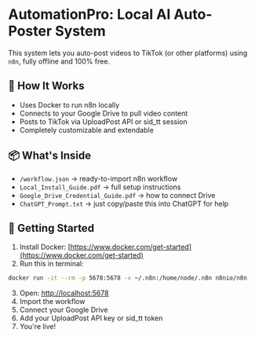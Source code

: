 # AutomationPro: Local AI Auto-Poster System

This system lets you auto-post videos to TikTok (or other platforms) using `n8n`, fully offline and 100% free.

## 🧠 How It Works
- Uses Docker to run n8n locally
- Connects to your Google Drive to pull video content
- Posts to TikTok via UploadPost API or sid_tt session
- Completely customizable and extendable

## 📦 What's Inside
- `/workflow.json` → ready-to-import n8n workflow
- `Local_Install_Guide.pdf` → full setup instructions
- `Google_Drive_Credential_Guide.pdf` → how to connect Drive
- `ChatGPT_Prompt.txt` → just copy/paste this into ChatGPT for help

## 🚀 Getting Started
1. Install Docker: [https://www.docker.com/get-started](https://www.docker.com/get-started)
2. Run this in terminal:

```bash
docker run -it --rm -p 5678:5678 -v ~/.n8n:/home/node/.n8n n8nio/n8n
```

3. Open: [http://localhost:5678](http://localhost:5678)
4. Import the workflow
5. Connect your Google Drive
6. Add your UploadPost API key or sid_tt token
7. You're live!